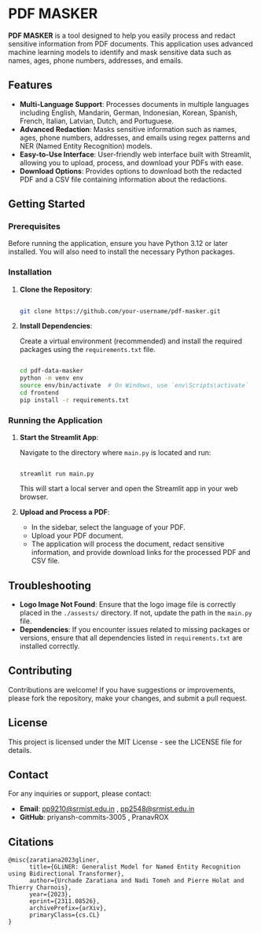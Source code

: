 # PDF MASKER



**PDF MASKER** is a tool designed to help you easily process and redact sensitive information from PDF documents. This application uses advanced machine learning models to identify and mask sensitive data such as names, ages, phone numbers, addresses, and emails.

## Features

- **Multi-Language Support**: Processes documents in multiple languages including English, Mandarin, German, Indonesian, Korean, Spanish, French, Italian, Latvian, Dutch, and Portuguese.
- **Advanced Redaction**: Masks sensitive information such as names, ages, phone numbers, addresses, and emails using regex patterns and NER (Named Entity Recognition) models.
- **Easy-to-Use Interface**: User-friendly web interface built with Streamlit, allowing you to upload, process, and download your PDFs with ease.
- **Download Options**: Provides options to download both the redacted PDF and a CSV file containing information about the redactions.

## Getting Started

### Prerequisites

Before running the application, ensure you have Python 3.12 or later installed. You will also need to install the necessary Python packages.

### Installation

1. **Clone the Repository**:
    
    ```bash
  
    git clone https://github.com/your-username/pdf-masker.git
    
    
    ```
    
2. **Install Dependencies**:
    
    Create a virtual environment (recommended) and install the required packages using the `requirements.txt` file.
    
    ```bash
    
    cd pdf-data-masker
    python -m venv env
    source env/bin/activate  # On Windows, use `env\Scripts\activate`
    cd frontend
    pip install -r requirements.txt
    
    ```
    

### Running the Application

1. **Start the Streamlit App**:
    
    Navigate to the directory where `main.py` is located and run:
    
    ```arduino

    streamlit run main.py
    
    ```
    
    This will start a local server and open the Streamlit app in your web browser.
    
2. **Upload and Process a PDF**:
    - In the sidebar, select the language of your PDF.
    - Upload your PDF document.
    - The application will process the document, redact sensitive information, and provide download links for the processed PDF and CSV file.

## Troubleshooting

- **Logo Image Not Found**: Ensure that the logo image file is correctly placed in the `./assests/` directory. If not, update the path in the `main.py` file.
- **Dependencies**: If you encounter issues related to missing packages or versions, ensure that all dependencies listed in `requirements.txt` are installed correctly.

## Contributing

Contributions are welcome! If you have suggestions or improvements, please fork the repository, make your changes, and submit a pull request.

## License

This project is licensed under the MIT License - see the LICENSE file for details.

## Contact

For any inquiries or support, please contact:

- **Email**: pp9210@srmist.edu.in , pp2548@srmist.edu.in  
- **GitHub**: priyansh-commits-3005 , PranavROX

## Citations

```
@misc{zaratiana2023gliner,
      title={GLiNER: Generalist Model for Named Entity Recognition using Bidirectional Transformer},
      author={Urchade Zaratiana and Nadi Tomeh and Pierre Holat and Thierry Charnois},
      year={2023},
      eprint={2311.08526},
      archivePrefix={arXiv},
      primaryClass={cs.CL}
}
```
